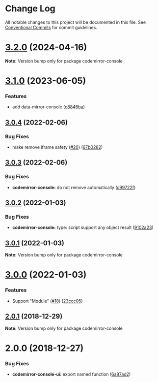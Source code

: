# Change Log

All notable changes to this project will be documented in this file.
See [Conventional Commits](https://conventionalcommits.org) for commit guidelines.

# [3.2.0](https://github.com/azu/codemirror-console/compare/v3.1.0...v3.2.0) (2024-04-16)

**Note:** Version bump only for package codemirror-console

# [3.1.0](https://github.com/azu/codemirror-console/compare/v3.0.4...v3.1.0) (2023-06-05)

### Features

-   add data-mirror-console ([c8846ba](https://github.com/azu/codemirror-console/commit/c8846ba3ef76d81736e42fdacbd752d11504ce00))

## [3.0.4](https://github.com/azu/codemirror-console/compare/v3.0.3...v3.0.4) (2022-02-06)

### Bug Fixes

-   make remove iframe safety ([#20](https://github.com/azu/codemirror-console/issues/20)) ([67b0282](https://github.com/azu/codemirror-console/commit/67b0282eb43690cb0c116d80ff6d5d7215c3fc21))

## [3.0.3](https://github.com/azu/codemirror-console/compare/v3.0.2...v3.0.3) (2022-02-06)

### Bug Fixes

-   **codemirror-console:** do not remove automatically ([c99722f](https://github.com/azu/codemirror-console/commit/c99722f738f7a7f655137910357b64dc2d23e075))

## [3.0.2](https://github.com/azu/codemirror-console/compare/v3.0.1...v3.0.2) (2022-01-03)

### Bug Fixes

-   **codemirror-console:** type: script support any object result ([9102a23](https://github.com/azu/codemirror-console/commit/9102a238728902d9d9850fcdad3885035c65a408))

## [3.0.1](https://github.com/azu/codemirror-console/compare/v3.0.0...v3.0.1) (2022-01-03)

**Note:** Version bump only for package codemirror-console

# [3.0.0](https://github.com/azu/codemirror-console/compare/v2.0.5...v3.0.0) (2022-01-03)

### Features

-   Support "Module" ([#18](https://github.com/azu/codemirror-console/issues/18)) ([23ccc05](https://github.com/azu/codemirror-console/commit/23ccc05f505f93b4f71d190a5ff1d1240e92601b))

## [2.0.1](https://github.com/azu/codemirror-console/compare/v2.0.0...v2.0.1) (2018-12-29)

**Note:** Version bump only for package codemirror-console

# 2.0.0 (2018-12-27)

### Bug Fixes

-   **codemirror-console-ui:** export named function ([6a87ad2](https://github.com/azu/codemirror-console/commit/6a87ad2))
